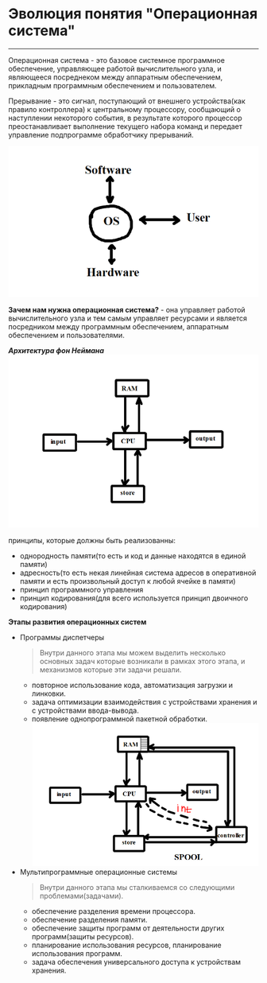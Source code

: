 # Эволюция понятия "Операционная система"
---
Операционная система - это базовое системное программное обеспечение, управляющее работой вычислительного узла, и являющееся посреднеком между аппаратным обеспечением, прикладным программным обеспечением и пользователем.

Прерывание - это сигнал, поступающий от внешнего устройства(как правило контроллера) к центральному процессору, сообщающий о наступлении некоторого события, в результате которого процессор преостанавливает выполнение текущего набора команд и передает управление подпрограмме обработчику прерываний.

![os](https://github.com/georgedem975/BookOS/blob/master/chapter_one/assets/1.png)

__Зачем нам нужна операционная система?__ - она управляет работой вычислительного узла и тем самым управляет ресурсами и является посредником между программным обеспечением, аппаратным обеспечением и пользователями.

___Архитектура фон Неймана___
![2](https://github.com/georgedem975/BookOS/blob/master/chapter_one/assets/2.png)

принципы, которые должны быть реализованны:
+ однородность памяти(то есть и код и данные находятся в единой памяти)
+ адресность(то есть некая линейная система адресов в оперативной памяти и есть произвольный доступ к любой ячейке в памяти)
+ принцип программного управления
+ принцип кодирования(для всего используется принцип двоичного кодирования)

__Этапы развития операционных систем__
+ Программы диспетчеры
    > Внутри данного этапа мы можем выделить несколько основных задач которые возникали в рамках этого этапа, и механизмов которые эти задачи решали.
    >
    * повторное использование кода, автоматизация загрузки и линковки.
    * задача оптимизации взаимодействия с устройствами хранения и с устройствами ввода-вывода.
    * появление однопрограммной пакетной обработки.
![3](https://github.com/georgedem975/BookOS/blob/master/chapter_one/assets/3.png)
+ Мультипрограммные операционные системы
    > Внутри данного этапа мы сталкиваемся со следующими проблемами(задачами).
    >
    * обеспечение разделения времени процессора.
    * обеспечение разделения памяти.
    * обеспечение защиты программ от деятельности других программ(защиты ресурсов).
    * планирование использования ресурсов, планирование использования программ.
    * задача обеспечения универсального доступа к устройствам хранения.
    